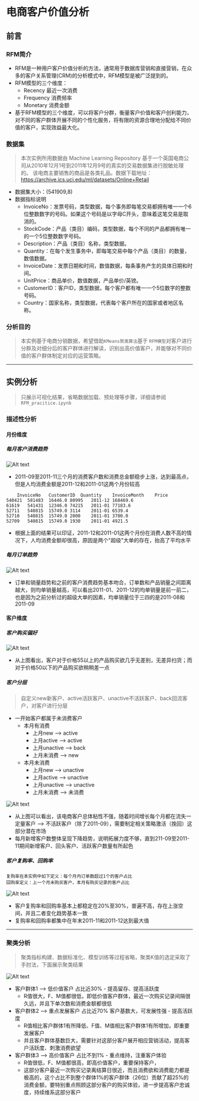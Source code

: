 # 电商客户价值分析
## 前言
### RFM简介
* RFM是一种用户客户价值分析的方法，通常用于数据库营销和直接营销，在众多的客户关系管理(CRM)的分析模式中，RFM模型是被广泛提到的。
* RFM模型的三个维度：
    - Recency 最近一次消费
    - Frequency 消费频率
    - Monetary 消费金额
* 基于RFM模型的三个维度，可以将客户分群，衡量客户价值和客户创利能力，对不同的客户群体开展不同的个性化服务，将有限的资源合理地分配给不同价值的客户，实现效益最大化。
### 数据集
> 本次实例所用数据由 Machine Learning Repository 基于一个英国电商公司从2010年12月1号到2011年12月9号的真实的交易数据集进行脱敏处理的。 该电商主要销售的商品是各类礼品。数据下载地址：
https://archive.ics.uci.edu/ml/datasets/Online+Retail
* 数据集大小：(541909,8)
* 数据指标说明
    - InvoiceNo：发票号码，类型数据，每个事务即每笔交易都拥有唯一一个6位整数数字的号码。如果这个号码是以字母C开头，意味着这笔交易是取消的。
    - StockCode：产品（类目）编码，类型数据，每个不同的产品都拥有唯一的一个5位整数数字号码。
    - Description：产品（类目）名称，类型数据。
    - Quantity：在每个发生事务中，即每笔交易中每个产品（类目）的数量，数值数据。
    - InvoiceDate：发票日期和时间，数值数据，每条事务产生的具体日期和时间。
    - UnitPrice：商品单价，数值数据，产品单价/英镑。
    - CustomerID：客户ID，类型数据，每个客户都有唯一一个5位数字的整数号码。
    - Country：国家名称，类型数据，代表每个客户所在的国家或者地区名称。
### 分析目的
> 本实例基于电商分销数据，希望借助`KMeans聚类算法`基于 `RFM模型`对客户进行分群及对细分后的客户群体进行解读，识别出高价值客户，并能够对不同价值的客户群体制定对应的运营策略。


---
## 实例分析
> 只展示可视化结果，省略数据加载、预处理等步骤，详细请参阅`RFM_pracitice.ipynb`

### 描述性分析
#### 月份维度
##### 每月客户消费趋势
![Alt text](./每月客户消费趋势.png)

* 2011-09至2011-11三个月的消费客户数和消费总金额稳步上涨，达到最高点，但是人均消费金额是2011-12和2011-01这两个月份较高

```
    InvoiceNo	CustomerID	Quantity	InvoiceMonth	Price
540421	581483	16446.0	80995	2011-12	168469.6
61619	541431	12346.0	74215	2011-01	77183.6
52711	540815	15749.0	3114	2011-01	6539.4
52710	540815	15749.0	2000	2011-01	3700.0
52709	540815	15749.0	1930	2011-01	4921.5
```
* 根据上面的结果可以印证，2011-12和2011-01这两个月份在消费人数不高的情况下，人均消费金额却很高，原因是两个"超级"大单的存在，抬高了平均水平

##### 每月订单趋势
![Alt text](./每月产品销售趋势.png)

* 订单和销量趋势和之前的客户消费趋势基本吻合，订单数和产品销量之间距离越大，则均单销量越高，可以看出2011-01、2011-12的均单销量是前一前二，也是因为之前分析过的超级大单的因素，均单销量位于三四的是2011-08和2011-09

#### 客户维度
##### 客户购买偏好
![Alt text](./客户购买偏好.png)

* 从上图看出，客户对于价格55以上的产品购买欲几乎无差别，无差异扫货；而对于价格50以下的产品购买欲稍稍差一点

##### 客户分层
> 自定义new新客户、active活跃客户、unactive不活跃客户、back回流客户，对客户进行分层
* 一开始客户都属于未消费客户
    - 本月有消费
        - 上月new --> active
        - 上月active --> active
        - 上月unactive --> back
        - 上月未消费 --> new
    - 本月未消费
        - 上月new --> unactive
        - 上月active --> unactive
        - 上月unactive --> unactive
        - 上月未消费 --> 未消费

![Alt text](./客户分层.png)

* 从上图可以看出，该电商客户总体粘性不强，随着时间增长每个月都在流失一定量客户 --> 不活跃客户（除了2011-09），需要制定相关策略激活（挽回）这部分潜在市场
* 每月新增客户数整体呈现下降趋势，说明拓展力度不够，直到211-09至2011-11期间新增客户、回头客户、活跃客户数量有所起色

##### 客户复购率、回购率
>   
    复购率在本实例中如下定义：每个月内订单数超过1个的客户占比
    回购率定义：上一个月未购买客户，本月有购买记录的客户占比

![Alt text](./客户复购率回购率.png)

* 客户复购率和回购率基本上都稳定在20%至30%，普遍不高，存在上涨空间，并且二者变化趋势基本一致
* 复购率和回购率都集中在年末2011-11和2011-12达到最大值
---

### 聚类分析
> 聚类指标构建、数据标准化、模型训练等过程省略，聚类K值的选定采取了手肘法，下面展示聚类结果

![Alt text](./聚类结果.png)

* 客户群体1 --> 低价值客户 占比近30% - 提高留存、提高活跃度
    - R值很大，F、M值都很低，即低价值客户群体，最近一次购买记录间隔很久远，并且下单次数和消费金额都很低
* 客户群体2 --> 重点发展客户 占比近70% 客户基数大，可发展性强 - 提高活跃度
    - R值相比客户群体1有所降低、F值、M值相比客户群体1有所增加，即重要发展客户
    - 并且客户群体基数巨大，需要针对这部分客户展开相应营销活动，提高客户活跃度、刺激消费欲望
* 客户群体3 --> 高价值客户 占比不到1% - 重点维持，注重客户体验
    - R值很低，F、M值都很高，即高价值客户，重要保持客户，
    - 这部分客户最近一次购买记录离结算日很近，而且消费欲和消费能力都是极高的，这个占比不到整个群体1%的客户群体（26位）贡献了超25%的消费金额，要特别重点照顾这部分客户的购买体验，进一步提高客户忠诚度，持续维系这部分客户

